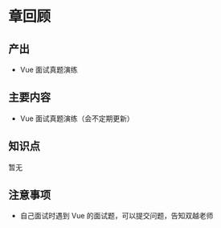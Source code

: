 # 章回顾

## 产出

- Vue 面试真题演练

## 主要内容

- Vue 面试真题演练（会不定期更新）

## 知识点

暂无

## 注意事项

- 自己面试时遇到 Vue 的面试题，可以提交问题，告知双越老师
